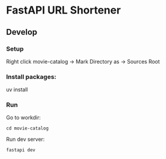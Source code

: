# FastAPI URL Shortener

## Develop

### Setup

Right click movie-catalog -> Mark Directory as -> Sources Root


### Install packages:

uv install

### Run

Go to workdir:
```shell
cd movie-catalog
```

Run dev server:
```shell
fastapi dev
```
